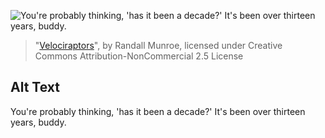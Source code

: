 ![You're probably thinking, 'has it been a decade?'  It's been over thirteen years, buddy.](https://imgs.xkcd.com/comics/velociraptors.jpg)
> "[Velociraptors](https://xkcd.com/87/)", by Randall Munroe, licensed under Creative Commons Attribution-NonCommercial 2.5 License

## Alt Text
You're probably thinking, 'has it been a decade?'  It's been over thirteen years, buddy.
